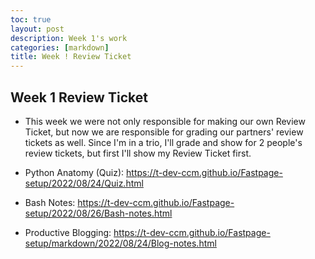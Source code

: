 ```yaml
---
toc: true
layout: post
description: Week 1's work
categories: [markdown]
title: Week ! Review Ticket
---
```



## Week 1 Review Ticket 

- This week we were not only responsible for making our own Review Ticket, but now we are responsible for grading our partners' review tickets as well. Since I'm in a trio, I'll grade and show for 2 people's review tickets, but first I'll show my Review Ticket first. 


- Python Anatomy (Quiz): https://t-dev-ccm.github.io/Fastpage-setup/2022/08/24/Quiz.html

- Bash Notes: https://t-dev-ccm.github.io/Fastpage-setup/2022/08/26/Bash-notes.html 

- Productive Blogging: https://t-dev-ccm.github.io/Fastpage-setup/markdown/2022/08/24/Blog-notes.html 


